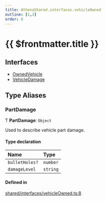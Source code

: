 ```yaml
---
title: AthenaShared.interfaces.vehicleOwned
outline: [1,3]
order: 0
---
```


# {{ $frontmatter.title }}


## Interfaces

- [OwnedVehicle](../interfaces/shared_interfaces_vehicleOwned_OwnedVehicle.md)
- [VehicleDamage](../interfaces/shared_interfaces_vehicleOwned_VehicleDamage.md)

## Type Aliases

### PartDamage

Ƭ **PartDamage**: `Object`

Used to describe vehicle part damage.

#### Type declaration

| Name | Type |
| :------ | :------ |
| `bulletHoles?` | `number` |
| `damageLevel` | `string` |

#### Defined in

[shared/interfaces/vehicleOwned.ts:8](https://github.com/Stuyk/altv-athena/blob/76e36de/src/core/shared/interfaces/vehicleOwned.ts#L8)
